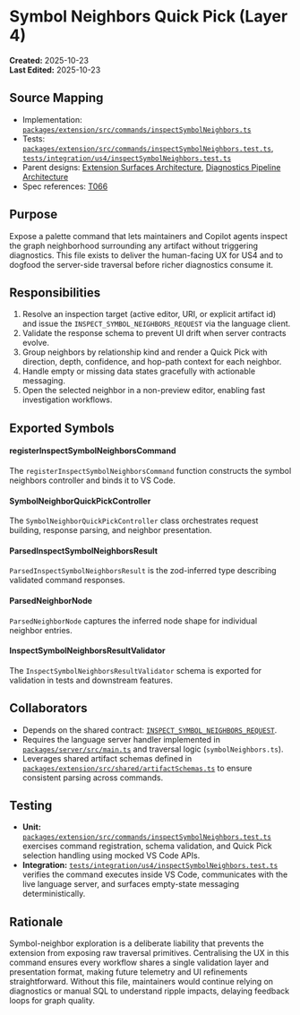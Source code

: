 # Symbol Neighbors Quick Pick (Layer 4)

**Created:** 2025-10-23  
**Last Edited:** 2025-10-23

## Source Mapping
- Implementation: [`packages/extension/src/commands/inspectSymbolNeighbors.ts`](../../../packages/extension/src/commands/inspectSymbolNeighbors.ts)
- Tests: [`packages/extension/src/commands/inspectSymbolNeighbors.test.ts`](../../../packages/extension/src/commands/inspectSymbolNeighbors.test.ts), [`tests/integration/us4/inspectSymbolNeighbors.test.ts`](../../../tests/integration/us4/inspectSymbolNeighbors.test.ts)
- Parent designs: [Extension Surfaces Architecture](../../layer-3/extension-surfaces.mdmd.md), [Diagnostics Pipeline Architecture](../../layer-3/diagnostics-pipeline.mdmd.md)
- Spec references: [T066](../../../specs/001-link-aware-diagnostics/tasks.md)

## Purpose
Expose a palette command that lets maintainers and Copilot agents inspect the graph neighborhood surrounding any artifact without triggering diagnostics. This file exists to deliver the human-facing UX for US4 and to dogfood the server-side traversal before richer diagnostics consume it.

## Responsibilities
1. Resolve an inspection target (active editor, URI, or explicit artifact id) and issue the `INSPECT_SYMBOL_NEIGHBORS_REQUEST` via the language client.
2. Validate the response schema to prevent UI drift when server contracts evolve.
3. Group neighbors by relationship kind and render a Quick Pick with direction, depth, confidence, and hop-path context for each neighbor.
4. Handle empty or missing data states gracefully with actionable messaging.
5. Open the selected neighbor in a non-preview editor, enabling fast investigation workflows.

## Exported Symbols

#### registerInspectSymbolNeighborsCommand
The `registerInspectSymbolNeighborsCommand` function constructs the symbol neighbors controller and binds it to VS Code.

#### SymbolNeighborQuickPickController
The `SymbolNeighborQuickPickController` class orchestrates request building, response parsing, and neighbor presentation.

#### ParsedInspectSymbolNeighborsResult
`ParsedInspectSymbolNeighborsResult` is the zod-inferred type describing validated command responses.

#### ParsedNeighborNode
`ParsedNeighborNode` captures the inferred node shape for individual neighbor entries.

#### InspectSymbolNeighborsResultValidator
The `InspectSymbolNeighborsResultValidator` schema is exported for validation in tests and downstream features.

## Collaborators
- Depends on the shared contract: [`INSPECT_SYMBOL_NEIGHBORS_REQUEST`](../../../packages/shared/src/contracts/symbols.ts).
- Requires the language server handler implemented in [`packages/server/src/main.ts`](../../../packages/server/src/main.ts) and traversal logic (`symbolNeighbors.ts`).
- Leverages shared artifact schemas defined in [`packages/extension/src/shared/artifactSchemas.ts`](../../../packages/extension/src/shared/artifactSchemas.ts) to ensure consistent parsing across commands.

## Testing
- **Unit:** [`packages/extension/src/commands/inspectSymbolNeighbors.test.ts`](../../../packages/extension/src/commands/inspectSymbolNeighbors.test.ts) exercises command registration, schema validation, and Quick Pick selection handling using mocked VS Code APIs.
- **Integration:** [`tests/integration/us4/inspectSymbolNeighbors.test.ts`](../../../tests/integration/us4/inspectSymbolNeighbors.test.ts) verifies the command executes inside VS Code, communicates with the live language server, and surfaces empty-state messaging deterministically.

## Rationale
Symbol-neighbor exploration is a deliberate liability that prevents the extension from exposing raw traversal primitives. Centralising the UX in this command ensures every workflow shares a single validation layer and presentation format, making future telemetry and UI refinements straightforward. Without this file, maintainers would continue relying on diagnostics or manual SQL to understand ripple impacts, delaying feedback loops for graph quality.
